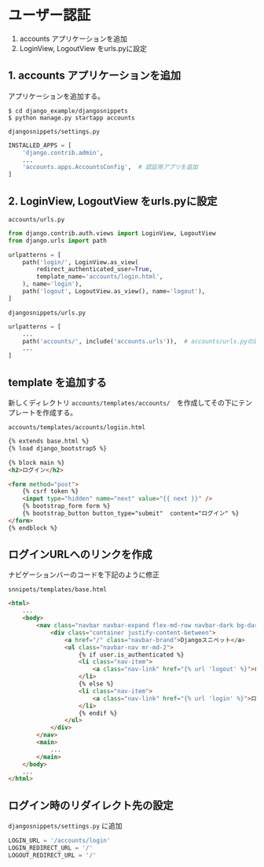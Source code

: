 # ユーザー認証

1. accounts アプリケーションを追加
2. LoginView, LogoutView をurls.pyに設定

## 1. accounts アプリケーションを追加

アプリケーションを追加する。

```
$ cd django_example/djangosnippets
$ python manage.py startapp accounts
```

`djangosnippets/settings.py`

```python
INSTALLED_APPS = [
    'django.contrib.admin',
    ...
    'accounts.apps.AccountsConfig',  # 認証用アプリを追加
]
```


## 2. LoginView, LogoutView をurls.pyに設定

`accounts/urls.py`

```python
from django.contrib.auth.views import LoginView, LogoutView
from django.urls import path

urlpatterns = [
    path('login/', LoginView.as_view(
        redirect_authenticated_user=True,
        template_name='accounts/login.html',
    ), name='login'),
    path('logout', LogoutView.as_view(), name='logout'),
]

```

`djangosnippets/urls.py`

```python
urlpatterns = [
    ...
    path('accounts/', include('accounts.urls')),  # accounts/urls.pyの読み込み
    ...
]
```


## template を追加する

新しくディレクトリ `accounts/templates/accounts/`　を作成してその下にテンプレートを作成する。

`accounts/templates/accounts/logiin.html`

```html
{% extends base.html %}
{% load django_bootstrap5 %}

{% block main %}
<h2>ログイン</h2>

<form method="post">
    {% csrf token %}
    <input type="hidden" name="next" value="{{ next }}" />
    {% bootstrap_form form %}
    {% bootstrap_button button_type="submit"  content="ログイン" %}
</form>
{% endblock %}
```

## ログインURLへのリンクを作成

ナビゲーションバーのコードを下記のように修正

`snnipets/templates/base.html`


```html
<html>
    ...
    <body>
        <nav class="navbar navbar-expand flex-md-row navbar-dark bg-dark">
            <div class="container justify-content-between">
                <a href="/" class="navbar-brand">Djangoスニペット</a>
                <ul class="navbar-nav mr-md-2">
                    {% if user.is_authenticated %}
                    <li class="nav-item">
                        <a class="nav-link" href="{% url 'logout' %}">ログアウト</a>
                    </li>
                    {% else %}
                    <li class="nav-item">
                        <a class="nav-link" href="{% url 'login' %}">ログイン</a>
                    </li>
                    {% endif %}
                </ul>
            </div>
        </nav>
        <main>
            ...
        </main>
    </body>
    ...
</html>
```

## ログイン時のリダイレクト先の設定

`djangosnippets/settings.py` に追加

```python
LOGIN_URL = '/accounts/login'
LOGIN_REDIRECT_URL = '/'
LOGOUT_REDIRECT_URL = '/'
```

